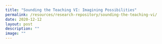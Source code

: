 ```yaml
---
title: "Sounding the Teaching VI: Imagining Possibilities"
permalink: /resources/research-repository/sounding-the-teaching-vi/
date: 2020-12-12
layout: post
description: ""
image: ""
---
```

